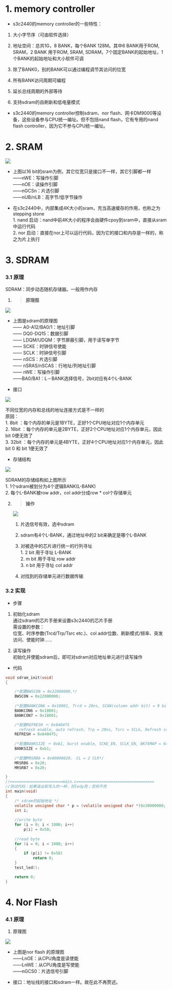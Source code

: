 # 1. memory controller

* s3c2440的memory controller的一些特性：

1. 大小字节序（可由软件选择）

2. 地址空间：总共1G，8 BANK，每个BANK 128M。其中6 BANK用于ROM, SRAM，2 BANK 用于ROM, SRAM, SDRAM，7个固定BANK的起始地址，1个BANK的起始地址和大小软件可调

3. 除了BANK0，别的BANK可以通过编程调节其访问的位宽

4. 所有BANK访问周期可编程

5. 延长总线周期的外部等待

6. 支持sdram的自刷新和低电量模式

* s3c2440的memory controller控制sdram、nor flash、网卡DM9000等设备，这些设备参与CPU统一编址。但不包括nand flash，它有专用的nand flash controller，因为它不参与CPU统一编址。

# 2. SRAM

![](image/mem_ctrl_sram.png)

* 上图以16 bit的sram为例，其它位宽只是接口不一样，其它引脚都一样<br>——nWE：写操作引脚<br>——nOE：读操作引脚<br>——nGCSn：片选引脚<br>——nUB/nLB：高字节/低字节操作

* 在s3c2440中，内部集成4K大小的sram，充当高速缓存的作用，也称之为stepping stone<br>1. nand 启动：nand中前4K大小的程序会由硬件cpoy到sram中，直接从sram中运行代码<br>2. nor    启动：直接在nor上可以运行代码，因为它的接口和内存是一样的，称之为片上执行

# 3. SDRAM

### 3.1 原理

SDRAM：同步动态随机存储器。一般用作内存

1. > **原理图**

![](image/sdram原理图.png)

* 上图是sdram的原理图<br>—— A0-A12/BA0/1：地址引脚<br>—— DQ0-DQ15：数据引脚<br>—— LDQM/UDQM：字节屏蔽引脚，用于读写单字节<br>—— SCKE：时钟信号使能<br>—— SCLK：时钟信号引脚<br>—— nSCS：片选引脚<br>—— nSRAS/nSCAS：行地址/列地址引脚<br>—— nWE：写操作引脚<br>——BA0/BA1：L－BANK选择信号，2bit对应有4个L-BANK

* 接口

![](image/mem_ctrl_sdram.png)

不同位宽的内存和总线的地址连接方式是不一样的<br>原因：<br>1. 8bit   ：每个内存的单元是1BYTE，正好1个CPU地址对应1个内存单元<br>2. 16bit ：每个内存的单元是2BYTE，正好2个CPU地址对应1个内存单元，因此bit 0便无效了<br>3. 32bit ：每个内存的单元是4BYTE，正好4个CPU地址对应1个内存单元，因此bit 0 和 bit 1便无效了<br>

* 存储结构

![](image/mem_ctrl_sdram_struct.png)

SDRAM的存储结构如上图所示<br>1. 1个sdram被划分为4个逻辑BANK(L-BANK)<br>2. 每个L-BANK被row addr，col addr分成row * col个存储单元<br>

2. > **操作**

   ![](image/mem_ctrl_sdram_timing.png)

   1. 片选信号有效，选中sdram

   2. sdram有4个L-BANK，通过地址中的2 bit来确定是哪个L-BANK

   3. 对被选中的芯片进行统一的行列寻址<br>1. 2 bit  用于寻址 L-BANK<br>2. m bit 用于寻址 row addr<br>3. n bit  用于寻址 col addr

   4. 对找到的存储单元进行数据传输

### 3.2 实现

* 步骤

1. 初始化sdram<br>通过sdram的芯片手册来设置s3c2440的芯片手册<br>需设置的参数：<br>位宽、时序参数(Trcd/Trp/Tsrc etc.)、col addr位数、刷新模式/频率、突发访问、使能时钟……

2. 读写操作<br>初始化并使能sdram后，即可对sdram对应地址单元进行读写操作

* 代码

```c
void sdram_init(void)
{

	/*配置BWSCON = 0x22000000,*/
	BWSCON = 0x22000000;
	
	/*配置BANKCON6 = 0x18001, Trcd = 20ns, SCAN(column addr bit) = 9 bit*/
	BANKCON6 = 0x18001;
	BANKCON7 = 0x18001;

	/*配置REFRESH ＝ 0x8404f5
	  refresh enable, auto refresh, Trp = 20ns, Tsrc = 5CLk, Refresh count = 0x4F5*/
	REFRESH = 0x8404f5;
	 
	/*配置BANKSIZE ＝ 0xb1, burst enable, SCKE_EN, SCLK_EN, BK76MAP = 64MB/64MB*/
	BANKSIZE = 0xb1;
	
	/*配置MRSRB6 = 0x00000020， CL = 2 CLK*/
	MRSRB6 = 0x20;
	MRSRB7 = 0x20;

}
//=======================main.c==================================
//测试代码：如果读出和写入的一样，则ledy亮；否则不亮
int main(void)
{
    /* sdram的起始地址 */
	volatile unsigned char * p = (volatile unsigned char *)0x30000000;
	int i;
	
	//write byte
	for (i = 0; i < 1000; i++)
		p[i] = 0x50;
	
	//read byte
	for (i = 0; i < 1000; i++)
	{
		if (p[i] != 0x50)
			return 0;
	}
	test_led();

	return 0;
}
```

# 4. Nor Flash

### 4.1 原理

1. 原理图

![](image/mem_ctrl_nor.png)

* 上图是nor flash 的原理图<br>——LnOE：从CPU角度是读使能<br>——LnWE：从CPU角度是写使能<br>——nGCS0：片选信号引脚

* 接口：地址线的接口和sdram一样。故在此不再赘述。
